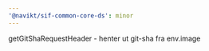 ```yaml
---
'@navikt/sif-common-core-ds': minor
---
```


getGitShaRequestHeader - henter ut git-sha fra env.image
